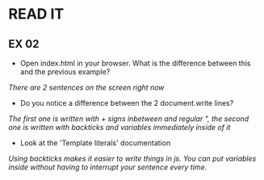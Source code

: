 # READ IT
## EX 02
* Open index.html in your browser. What is the difference between this and the previous example?

<em> There are 2 sentences on the screen right now </em>

* Do you notice a difference between the 2 document.write lines?

<em> The first one is written with + signs inbetween and regular ", the second one is written with backticks and variables immediately inside of it </em>

* Look at the 'Template literals' documentation

<em> Using backticks makes it easier to write things in js. You can put variables inside without having to interrupt your sentence every time. </em>
